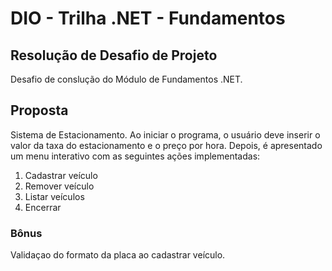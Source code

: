 # DIO - Trilha .NET - Fundamentos

## Resolução de Desafio de Projeto

Desafio de conslução do Módulo de Fundamentos .NET. 

## Proposta

Sistema de Estacionamento. Ao iniciar o programa, o usuário deve inserir o valor da taxa do estacionamento e o preço por hora. Depois, é apresentado um menu interativo com as seguintes ações implementadas:

1. Cadastrar veículo
2. Remover veículo
3. Listar veículos
4. Encerrar

### Bônus

Validaçao do formato da placa ao cadastrar veículo.
